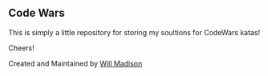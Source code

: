 Code Wars
---------

This is simply a little repository for storing my soultions for CodeWars katas!

Cheers!

Created and Maintained by [Will Madison](http://twitter.com/iamwillmadison)
